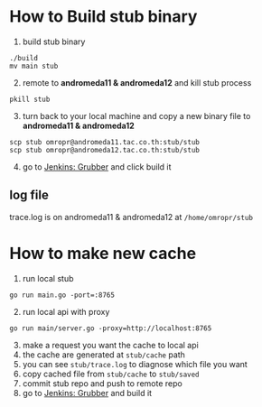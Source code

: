 How to Build stub binary
========================
1. build stub binary
~~~
./build
mv main stub
~~~
2. remote to **andromeda11 & andromeda12** and kill stub process
~~~
pkill stub
~~~
3. turn back to your local machine and copy a new binary file to **andromeda11 & andromeda12**
~~~
scp stub omropr@andromeda11.tac.co.th:stub/stub
scp stub omropr@andromeda12.tac.co.th:stub/stub
~~~
4. go to [Jenkins: Grubber][1] and click build it

log file
--------
trace.log is on andromeda11 & andromeda12 at `/home/omropr/stub`

How to make new cache
=====================
1. run local stub
``` 
go run main.go -port=:8765
```
2. run local api with proxy
```
go run main/server.go -proxy=http://localhost:8765
```
3. make a request you want the cache to local api
4. the cache are generated at `stub/cache` path
5. you can see `stub/trace.log` to diagnose which file you want
6. copy cached file from `stub/cache` to `stub/saved`
7. commit stub repo and push to remote repo
8. go to [Jenkins: Grubber][1] and build it

[1]: http://10.89.104.33/job/Grubber/ "Grubber"